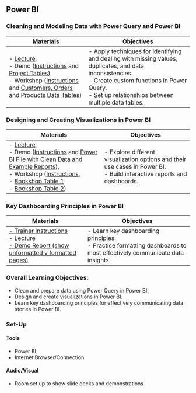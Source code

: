## Power BI

### Cleaning and Modeling Data with Power Query and Power BI 
Materials | Objectives |
| ---- | ---------- |
|- [Lecture](./Day3_AM_Lecture_PBIIntro_CleaningModeling.md), <br> - Demo ([Instructions](./Day3AM_DemoInstructions_PBI.docx) and [Project Tables](./Day3_AM_PBI_modeling_data_dirty_demo.xlsx)), <br> - Workshop ([Instructions](./Day3AM_LearnerInstructions_PBI.docx) and [Customers, Orders and Products Data Tables](./Day3_AM_modeling_data_PBI_learnerdatadirty.xlsx)) | - Apply techniques for identifying and dealing with missing values, duplicates, and data inconsistencies. <br> - Create custom functions in Power Query.<br> - Set up relationships between multiple data tables. |



### Designing and Creating Visualizations in Power BI
Materials | Objectives |
| ---- | ---------- |
|- [Lecture](./Day3PM_Lecture_DataVis_PBI.md), <br> - Demo ([Instructions](./Day3PM_DemoInstructions_PBI.docx) and [Power BI File with Clean Data and Example Reports](./Day3_PM_CustomerProductsOrders_Clean_withReports.pbix)), <br> - Workshop ([Instructions](./Day3PM_LearnerInstructions_PBI.docx ), <br> - [Bookshop Table 1](./Bookshop.csv) <br> -  [Bookshop Table 2](./BookshopLibraries.csv))| - Explore different visualization options and their use cases in Power BI.<br>- Build interactive reports and dashboards. |



### Key Dashboarding Principles in Power BI 
Materials | Objectives |
| ---- | ---------- |
| [- Trainer Instructions](./Day4AM_Trainer_Instructions.docx) <br> [- Lecture](./Day4_AM_KeyDashboardingPrinciples.slides.md) <br> [- Demo Report (show unformatted v formatted pages)](./Day3_PM_CustomerProductsOrders_Clean_withReports.pbix) | - Learn key dashboarding principles.<br>- Practice formatting dashboards to most effectively communicate data insights. |

### Overall Learning Objectives:
- Clean and prepare data using Power Query in Power BI.
- Design and create visualizations in Power BI.
- Learn key dashboarding principles for effectively communicating data stories in Power BI.

### Set-Up

#### Tools
- Power BI
- Internet Browser/Connection

#### Audio/Visual
- Room set up to show slide decks and demonstrations
